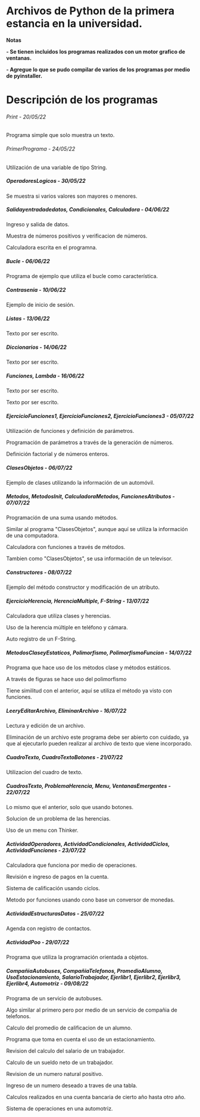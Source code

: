 # Archivos de Python de la primera estancia en la universidad.

<!----Notas---->
**Notas**

**- Se tienen incluidos los programas realizados con un motor grafico de ventanas.**

**- Agregue lo que se pudo compilar de varios de los programas por medio de pyinstaller.**
<!----Separador de las notas---->

<!----Directorio con descripción de los programas---->
# Descripción de los programas

###### Print - 20/05/22
Programa simple que solo muestra un texto.

<!----Separador---->

###### PrimerPrograma - 24/05/22
Utilización de una variable de tipo String.

<!----Separador---->

##### OperadoresLogicos - 30/05/22
Se muestra si varios valores son mayores o menores.

<!----Separador---->

##### Salidayentradadedatos, Condicionales, Calculadora - 04/06/22
Ingreso y salida de datos.

<!----Separador---->

Muestra de números positivos y verificacion de números.

<!----Separador---->

Calculadora escrita en el programna.

<!----Separador---->

##### Bucle - 06/06/22
Programa de ejemplo que utiliza el bucle como característica.

<!----Separador---->

##### Contrasenia - 10/06/22
Ejemplo de inicio de sesión.

<!----Separador---->

##### Listas - 13/06/22
Texto por ser escrito.

<!----Separador---->

##### Diccionarios - 14/06/22
Texto por ser escrito.

<!----Separador---->

##### Funciones, Lambda - 16/06/22
Texto por ser escrito.

<!----Separador---->

Texto por ser escrito.

<!----Separador---->

##### EjercicioFunciones1, EjercicioFunciones2, EjercicioFunciones3 - 05/07/22
Utilización de funciones y definición de parámetros.

<!----Separador---->

Programación de parámetros a través de la generación de números.

<!----Separador---->

Definición factorial y de números enteros.

<!----Separador---->

##### ClasesObjetos - 06/07/22
Ejemplo de clases utilizando la información de un automóvil.

<!----Separador---->

##### Metodos, MetodosInit, CalculadoraMetodos, FuncionesAtributos - 07/07/22
Programación de una suma usando métodos.

<!----Separador---->

Similar al programa "ClasesObjetos", aunque aquí se utiliza la información de una computadora.

<!----Separador---->

Calculadora con funciones a través de métodos.

<!----Separador---->

Tambien como "ClasesObjetos", se usa información de un televisor.

<!----Separador---->

##### Constructores - 08/07/22
Ejemplo del método constructor y modificación de un atributo.

<!----Separador---->

##### EjercicioHerencia, HerenciaMultiple, F-String - 13/07/22
Calculadora que utiliza clases y herencias.

<!----Separador---->

Uso de la herencia múltiple en teléfono y cámara.

<!----Separador---->

Auto registro de un F-String.

<!----Separador---->

##### MetodosClaseyEstaticos, Polimorfismo, PolimorfismoFuncion - 14/07/22
Programa que hace uso de los métodos clase y métodos estáticos.

<!----Separador---->
 
A través de figuras se hace uso del polimorfismo

<!----Separador---->

Tiene similitud con el anterior, aquí se utiliza el método ya visto con funciones.

<!----Separador---->

##### LeeryEditarArchivo, EliminarArchivo - 16/07/22 
Lectura y edición de un archivo.

<!----Separador---->

Eliminación de un archivo este programa debe ser abierto con cuidado, ya que al ejecutarlo pueden realizar al archivo de texto que viene incorporado.

##### CuadroTexto, CuadroTextoBotones - 21/07/22
Utilizacion del cuadro de texto.

<!----Separador---->

##### CuadrosTexto, ProblemaHerencia, Menu, VentanasEmergentes - 22/07/22
Lo mismo que el anterior, solo que usando botones.

<!----Separador---->

Solucion de un problema de las herencias.

<!----Separador---->

Uso de un menu con Thinker.

<!----Separador---->

##### ActividadOperadores, ActividadCondicionales, ActividadCiclos, ActividadFunciones - 23/07/22
Calculadora que funciona por medio de operaciones.

<!----Separador---->

Revisión e ingreso de pagos en la cuenta.

<!----Separador---->

Sistema de calificación usando ciclos.

<!----Separador---->

Metodo por funciones usando cono base un conversor de monedas.

<!----Separador---->

##### ActividadEstructurasDatos - 25/07/22
Agenda con registro de contactos.

<!----Separador---->

##### ActividadPoo - 29/07/22
Programa que utiliza la programación orientada a objetos.

<!----Separador---->

##### CompañiaAutobuses, CompañiaTelefonos, PromedioAlumno, UsoEstacionamiento, SalarioTrabajador, Ejerlibr1, Ejerlibr2, Ejerlibr3, Ejerlibr4, Automotriz - 09/08/22
Programa de un servicio de autobuses.

<!----Separador---->

Algo similar al primero pero por medio de un servicio de compañia de telefonos.

<!----Separador---->

Calculo del promedio de calificacion de un alumno.

<!----Separador---->

Programa que toma en cuenta el uso de un estacionamiento.

<!----Separador---->

Revision del calculo del salario de un trabajador.

<!----Separador---->

Calculo de un sueldo neto de un trabajador.

<!----Separador---->

Revision de un numero natural positivo.

<!----Separador---->

Ingreso de un numero deseado a traves de una tabla.

<!----Separador---->

Calculos realizados en una cuenta bancaria de cierto año hasta otro año.

<!----Separador---->

Sistema de operaciones en una automotriz.

<!----Separador del directorio con ubicación de archivos---->